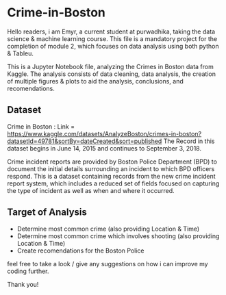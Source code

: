 # Crime-in-Boston
Hello readers, i am Emyr, a current student at purwadhika, taking the data science & machine learning course. This file is a mandatory project for the completion of module 2, which focuses on data analysis using both python & Tableu.

This is a Jupyter Notebook file, analyzing the Crimes in Boston data from Kaggle. The analysis consists of data cleaning, data analysis, the creation of multiple figures & plots to aid the analysis, conclusions, and recomendations. 

## Dataset
Crime in Boston :
Link = https://www.kaggle.com/datasets/AnalyzeBoston/crimes-in-boston?datasetId=49781&sortBy=dateCreated&sort=published
The Record in this dataset begins in June 14, 2015 and continues to September 3, 2018.

Crime incident reports are provided by Boston Police Department (BPD) to document the initial details surrounding an incident to which BPD officers respond. This is a dataset containing records from the new crime incident report system, which includes a reduced set of fields focused on capturing the type of incident as well as when and where it occurred.


## Target of Analysis
- Determine most common crime (also providing Location & Time)
- Determine most common crime which involves shooting (also providing Location & Time)
- Create recomendations for the Boston Police


feel free to take a look / give any suggestions on how i can improve my coding further.

Thank you!
